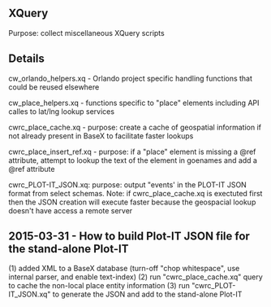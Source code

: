 XQuery
------

Purpose: collect miscellaneous XQuery scripts

Details
-------

cw\_orlando\_helpers.xq - Orlando project specific handling functions that could be reused elsewhere

cw\_place\_helpers.xq - functions specific to "place" elements including API calles to lat/lng lookup services

cwrc\_place\_cache.xq - purpose: create a cache of geospatial information if not already present in BaseX to facilitate faster lookups 

cwrc\_place\_insert\_ref.xq - purpose: if a "place" element is missing a @ref attribute, attempt to lookup the text of the element in goenames and add a @ref attribute

cwrc\_PLOT-IT\_JSON.xq: purpose: output "events' in the PLOT-IT JSON format from select schemas.  Note: if cwrc\_place\_cache.xq is exectuted first then the JSON creation will execute faster because the geospacial lookup doesn't have access a remote server

2015-03-31 - How to build Plot-IT JSON file for the stand-alone Plot-IT
----------
(1) added XML to a BaseX database (turn-off "chop whitespace", use internal parser, and enable text-index)
(2) run  "cwrc\_place\_cache.xq" query to cache the non-local place entity information
(3) run "cwrc\_PLOT-IT\_JSON.xq" to generate the JSON and add to the stand-alone Plot-IT
